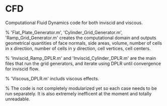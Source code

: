 # CFD
Computational Fluid Dynamics code for both inviscid and viscous.

% 'Flat_Plate_Generator.m', 'Cylinder_Grid_Generator.m', 'Ramp_Grid_Generator.m' creates the computational domain and outputs geometrical quantities of face normals, side areas, volume, number of cells in x direction, number of cells in y direction, cell vertices, cell centers. 

% 'Inviscid_Ramp_DPLR.m' and 'Inviscid_Cylinder_DPLR.m' are the main files that run the grid generators, and iterate using DPLR until convergence for inviscid flow. 

% 'Viscous_DPLR.m' includs viscous effects.

% The code is not completely modularized yet so each case needs to be run separately. It is also extremely inefficent at the moment and totally unreadable. 


